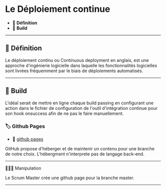# Le Déploiement continue

* 🔖 **Définition**
* 🔖 **Build**

___

## 📑 Définition

Le déploiement continu ou Continuous deployment en anglais, est une approche d'ingénierie logicielle dans laquelle les fonctionnalités logicielles sont livrées fréquemment par le biais de déploiements automatisés.

___

## 📑 Build


L'idéal serait de mettre en ligne chaque build passing en configurant une action dans le fichier de configuration de l'outil d'intégration continue pour son hook onsuccess afin de ne pas le faire manuellement.


### 🏷️ **Github Pages**


* 🔗 [github pages](https://pages.github.com/)

GitHub propose d'héberger et de maintenir un contenu pour une branche de notre choix. L'hébergment n'interprete pas de langage back-end.
___

👨🏻‍💻 Manipulation

Le Scrum Master crée une github page pour la branche master.

___
